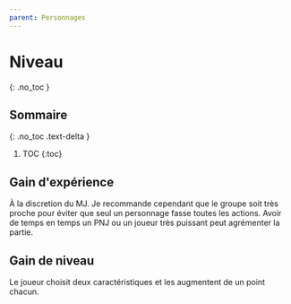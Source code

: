 ```yaml
---
parent: Personnages
---
```


# Niveau

{: .no_toc }

<!-- prettier-ignore-start -->
## Sommaire
{: .no_toc .text-delta }

1. TOC
{:toc}

<!-- prettier-ignore-end -->

## Gain d'expérience

À la discretion du MJ.
Je recommande cependant que le groupe soit très proche pour éviter que seul un
personnage fasse toutes les actions. Avoir de temps en temps un PNJ ou un joueur très puissant peut agrémenter la partie.

## Gain de niveau

Le joueur choisit deux caractéristiques et les augmentent de un point chacun.
